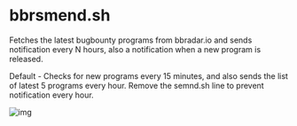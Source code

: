 # bbrsmend.sh
Fetches the latest bugbounty programs from bbradar.io and sends notification every N hours, also a notification when a new program is released.

Default - Checks for new programs every 15 minutes, and also sends the list of latest 5 programs every hour. Remove the semnd.sh line to prevent notification every hour.

![img](https://i.ibb.co/wh6sLMC/IMG-20240125-183718.jpg)
